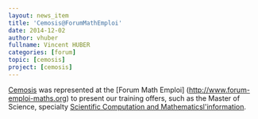 ```yaml
---
layout: news_item
title: 'Cemosis@ForumMathEmploi'
date: 2014-12-02
author: vhuber
fullname: Vincent HUBER
categories: [forum]
topic: [cemosis]
project: [cemosis]
---
```


[Cemosis](www.cemosis.fr) was represented at the [Forum Math Emploi] (http://www.forum-emploi-maths.org) to present our training offers, such as the Master of Science, specialty [Scientific Computation and Mathematicsl'information](http://mathinfo.unistra.fr/offre-de-formation/master-mention-mathematiques-et-applications/csmi/).


